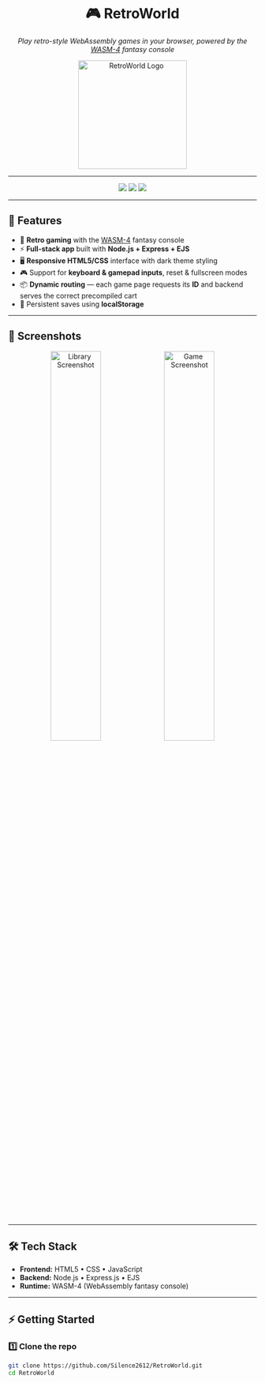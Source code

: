 <h1 align="center">🎮 RetroWorld</h1>
<p align="center">
  <em>Play retro-style WebAssembly games in your browser, powered by the <a href="https://wasm4.org">WASM-4</a> fantasy console</em>
</p>

<p align="center">
  <img src="public/img/placeholder.png" width="220" alt="RetroWorld Logo" />
</p>

---

<p align="center">
  <a href="https://github.com/Silence2612/RetroWorld/stargazers"><img src="https://img.shields.io/github/stars/Silence2612/RetroWorld?style=for-the-badge&logo=github" /></a>
  <a href="https://github.com/Silence2612/RetroWorld/issues"><img src="https://img.shields.io/github/issues/Silence2612/RetroWorld?style=for-the-badge&logo=gitbook" /></a>
  <a href="https://github.com/Silence2612/RetroWorld/blob/main/LICENSE"><img src="https://img.shields.io/github/license/Silence2612/RetroWorld?style=for-the-badge&logo=open-source-initiative" /></a>
</p>

---

## 🚀 Features

- 🎲 **Retro gaming** with the [WASM-4](https://wasm4.org) fantasy console  
- ⚡ **Full-stack app** built with **Node.js + Express + EJS**  
- 🖥️ **Responsive HTML5/CSS** interface with dark theme styling  
- 🎮 Support for **keyboard & gamepad inputs**, reset & fullscreen modes  
- 📦 **Dynamic routing** — each game page requests its **ID** and backend serves the correct precompiled cart  
- 💾 Persistent saves using **localStorage**  

---

## 📸 Screenshots

<p align="center">
  <img src="docs/screenshot-library.png" width="45%" alt="Library Screenshot" />
  <img src="docs/screenshot-game.png" width="45%" alt="Game Screenshot" />
</p>

---

## 🛠️ Tech Stack

- **Frontend:** HTML5 • CSS • JavaScript  
- **Backend:** Node.js • Express.js • EJS  
- **Runtime:** WASM-4 (WebAssembly fantasy console)  

---

## ⚡ Getting Started

### 1️⃣ Clone the repo
```bash
git clone https://github.com/Silence2612/RetroWorld.git
cd RetroWorld
